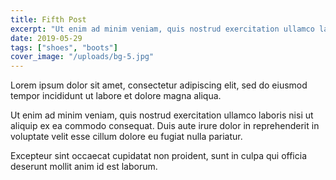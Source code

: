 ```yaml
---
title: Fifth Post
excerpt: "Ut enim ad minim veniam, quis nostrud exercitation ullamco laboris nisi ut aliquip ex ea commodo consequat."
date: 2019-05-29
tags: ["shoes", "boots"]
cover_image: "/uploads/bg-5.jpg"
---
```


Lorem ipsum dolor sit amet, consectetur adipiscing elit, sed do eiusmod tempor incididunt ut labore et dolore magna aliqua.

Ut enim ad minim veniam, quis nostrud exercitation ullamco laboris nisi ut aliquip ex ea commodo consequat. Duis aute irure dolor in reprehenderit in voluptate velit esse cillum dolore eu fugiat nulla pariatur.

Excepteur sint occaecat cupidatat non proident, sunt in culpa qui officia deserunt mollit anim id est laborum.
